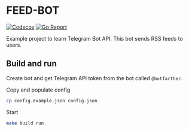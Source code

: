 # FEED-BOT

[![Codecov](https://codecov.io/gh/tetafro/feed-bot/branch/master/graph/badge.svg)](https://codecov.io/gh/tetafro/feed-bot)
[![Go Report](https://goreportcard.com/badge/github.com/tetafro/feed-bot)](https://goreportcard.com/report/github.com/tetafro/feed-bot)

Example project to learn Telegram Bot API. This bot sends RSS feeds to users.

## Build and run

Create bot and get Telegram API token from the bot called `@botfarther`.

Copy and populate config
```sh
cp config.example.json config.json
```

Start
```sh
make build run
```
